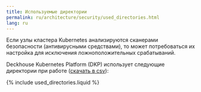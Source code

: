 ```yaml
---
title: Используемые директории
permalink: ru/architecture/security/used_directories.html
lang: ru
---
```


Если узлы кластера Kubernetes анализируются сканерами безопасности (антивирусными средствами), то может потребоваться их настройка для исключения ложноположительных срабатываний.

Deckhouse Kubernetes Platform (DKP) использует следующие директории при работе ([скачать в csv](deckhouse-directories.csv)):

{% include used_directories.liquid %}
